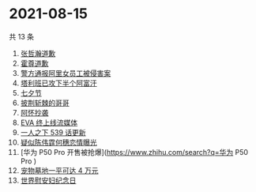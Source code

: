# 2021-08-15

共 13 条

<!-- BEGIN -->
<!-- 最后更新时间 Sun Aug 15 2021 08:21:05 GMT+0800 (China Standard Time) -->

1. [张哲瀚道歉](https://www.zhihu.com/search?q=张哲瀚)
1. [霍尊道歉](https://www.zhihu.com/search?q=霍尊)
1. [警方通报阿里女员工被侵害案](https://www.zhihu.com/search?q=阿里女员工)
1. [塔利班已攻下半个阿富汗](https://www.zhihu.com/search?q=塔利班)
1. [七夕节](https://www.zhihu.com/search?q=七夕)
1. [披荆斩棘的哥哥](https://www.zhihu.com/search?q=披荆斩棘的哥哥)
1. [阿怀抄袭](https://www.zhihu.com/search?q=阿怀)
1. [EVA 终上线流媒体](https://www.zhihu.com/search?q=eva)
1. [一人之下 539 话更新](https://www.zhihu.com/search?q=一人之下)
1. [疑似陈伟霆何穗恋情曝光](https://www.zhihu.com/search?q=陈伟霆何穗)
1. [华为 P50 Pro 开售被抢爆](https://www.zhihu.com/search?q=华为 P50 Pro )
1. [宠物墓地一平可达 4 万元](https://www.zhihu.com/search?q=宠物墓地)
1. [世界慰安妇纪念日](https://www.zhihu.com/search?q=慰安妇纪念日)

<!-- END -->
